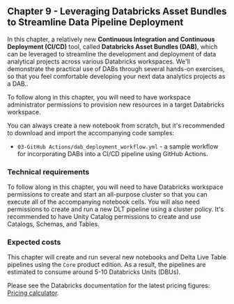 ## Chapter 9 - Leveraging Databricks Asset Bundles to Streamline Data Pipeline Deployment

In this chapter, a relatively new **Continuous Integration and Continuous Deployment (CI/CD)** tool, called **Databricks Asset Bundles (DAB)**, which can be leveraged to streamline the development and deployment of data analytical projects across various Databricks workspaces. We'll demonstrate the practical use of DABs through several hands-on exercises, so that you feel comfortable developing your next data analytics projects as a DAB..

To follow along in this chapter, you will need to have workspace administrator permissions to provision new resources in a target Databricks workspace.

You can always create a new notebook from scratch, but it's recommended to download and import the accompanying code samples:

- `03-GitHub Actions/dab_deployment_workflow.yml` - a sample workflow for incorporating DABs into a CI/CD pipeline using GitHub Actions.

### Technical requirements
To follow along in this chapter, you will need to have Databricks workspace permissions to create and start an all-purpose cluster so that you can execute all of the accompanying notebook cells. You will also need permissions to create and run a new DLT pipeline using a cluster policy. It's recommended to have Unity Catalog permissions to create and use Catalogs, Schemas, and Tables.

### Expected costs
This chapter will create and run several new notebooks and Delta Live Table pipelines using the `Core` product edition. As a result, the pipelines are estimated to consume around 5-10 Databricks Units (DBUs).

Please see the Databricks documentation for the latest pricing figures: [Pricing calculator](https://www.databricks.com/product/pricing/product-pricing/instance-types).
